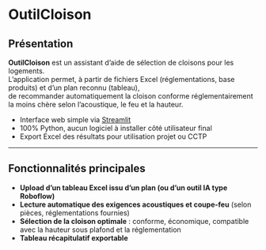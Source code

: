 # OutilCloison

## Présentation

**OutilCloison** est un assistant d’aide de sélection de cloisons pour les logements.  
L’application permet, à partir de fichiers Excel (réglementations, base produits) et d’un plan reconnu (tableau),  
de recommander automatiquement la cloison conforme réglementairement la moins chère selon l’acoustique, le feu et la hauteur.

- Interface web simple via [Streamlit](https://streamlit.io/)
- 100% Python, aucun logiciel à installer côté utilisateur final
- Export Excel des résultats pour utilisation projet ou CCTP

---

## Fonctionnalités principales

- **Upload d’un tableau Excel issu d’un plan (ou d’un outil IA type Roboflow)**
- **Lecture automatique des exigences acoustiques et coupe-feu** (selon pièces, réglementations fournies)
- **Sélection de la cloison optimale** : conforme, économique, compatible avec la hauteur sous plafond et la réglementation
- **Tableau récapitulatif exportable**
